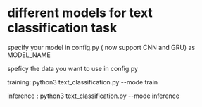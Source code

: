 # different models for text classification task

specify your model in config.py ( now support CNN and GRU)  as MODEL_NAME

speficy the data you want to use in config.py

training: python3 text_classification.py --mode train

inference : python3 text_classification.py --mode inference

